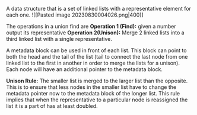 A data structure that is a set of linked lists with a representative element for each one. 
![[Pasted image 20230830004026.png|400]]

The operations in a union find are
**Operation 1 (Find):** given a number output its representative
**Operation 2(Unison):** Merge 2 linked lists into a third linked list with a single representative. 

A metadata block can be used in front of each list. This block can point to both the head and the tail of the list (tail to connect the last node from one linked list to the first in another in order to merge the lists for a unison). Each node will have an additional pointer to the metadata block. 

**Unison Rule:** The smaller list is merged to the larger list than the opposite. This is to ensure that less nodes in the smaller list have to change the metadata pointer now to the metadata block of the longer list. This rule implies that when the representative to a particular node is reassigned the list it is a part of has at least doubled. 

